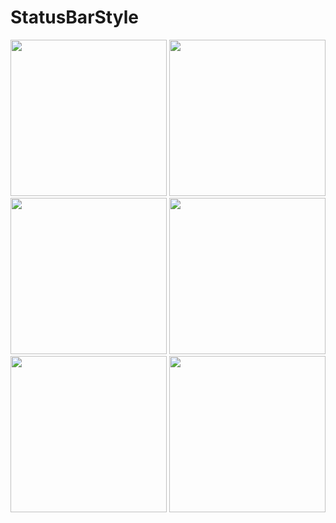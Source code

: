 # StatusBarStyle
 


<img src="https://raw.githubusercontent.com/gzeinnumer/StatusBarStyle/master/image/Screenshot_20200503_212402.jpg" width="250">
<img src="https://raw.githubusercontent.com/gzeinnumer/StatusBarStyle/master/image/Screenshot_20200503_212406.jpg" width="250">
<img src="https://raw.githubusercontent.com/gzeinnumer/StatusBarStyle/master/image/Screenshot_20200503_212411.jpg" width="250">
<img src="https://raw.githubusercontent.com/gzeinnumer/StatusBarStyle/master/image/Screenshot_20200503_212416.jpg" width="250">
<img src="https://raw.githubusercontent.com/gzeinnumer/StatusBarStyle/master/image/Screenshot_20200503_212421.jpg" width="250">
<img src="https://raw.githubusercontent.com/gzeinnumer/StatusBarStyle/master/image/WhatsApp Image 2020-07-17 at 10.54.41.jpeg" width="250">
